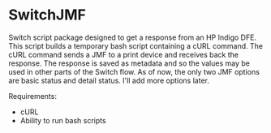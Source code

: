 SwitchJMF
=========

Switch script package designed to get a response from an HP Indigo DFE. This script builds a temporary bash script containing a cURL command. The cURL command sends a JMF to a print device and receives back the response. The response is saved as metadata and so the values may be used in other parts of the Switch flow. As of now, the only two JMF options are basic status and detail status. I'll add more options later.

Requirements:
- cURL
- Ability to run bash scripts
